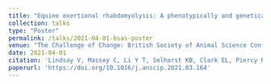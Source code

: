 ```yaml
---
title: "Equine exertional rhabdomyolysis: A phenotypically and genetically heterogeneous syndrome."
collection: talks
type: "Poster"
permalink: /talks/2021-04-01-bsas-poster
venue: "The Challenge of Change: British Society of Animal Science Conference 2021"
date: 2021-04-01
citation: 'Lindsay V, Massey C, Li Y T, Selhorst KB, Clark EL, Piercy RJ, Psifidi A (2021) Equine exertional rhabdomyolysis: A phenotypically and genetically heterogeneous syndrome. <i>animal: science proceedings</i> 12(1)'
paperurl: 'https://doi.org/10.1016/j.anscip.2021.03.164'
---
```


